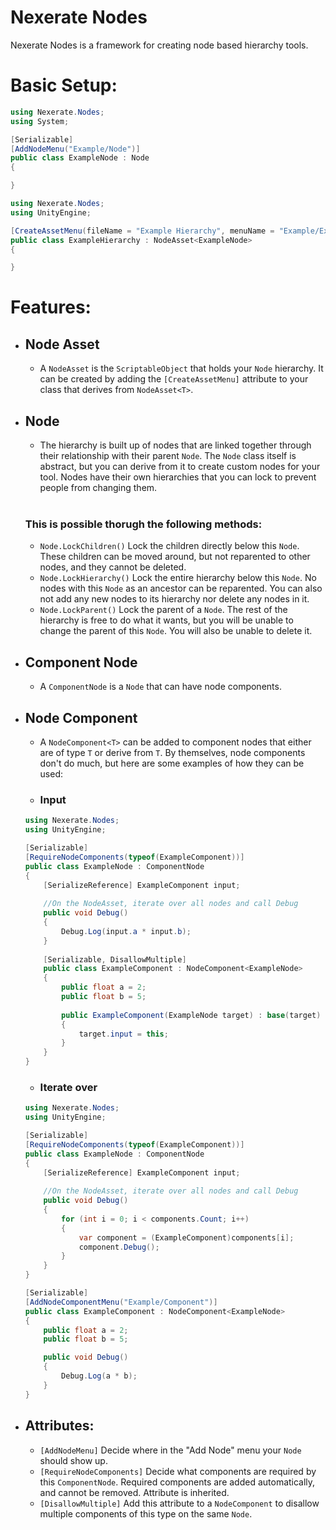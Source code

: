 # Nexerate Nodes
Nexerate Nodes is a framework for creating node based hierarchy tools. 

# Basic Setup:
```csharp
using Nexerate.Nodes;
using System;

[Serializable]
[AddNodeMenu("Example/Node")]
public class ExampleNode : Node 
{

}
```

```csharp
using Nexerate.Nodes;
using UnityEngine;

[CreateAssetMenu(fileName = "Example Hierarchy", menuName = "Example/Example Hierarchy")]
public class ExampleHierarchy : NodeAsset<ExampleNode> 
{

}
```

# Features:
- ## Node Asset
    - A `NodeAsset` is the `ScriptableObject` that holds your `Node` hierarchy. It can be created by adding the `[CreateAssetMenu]` 
    attribute to your class that derives from `NodeAsset<T>`. 
- ## Node
    - The hierarchy is built up of nodes that are linked together through their relationship with their parent `Node`. 
    The `Node` class itself is abstract, but you can derive from it to create custom nodes for your tool. Nodes have their own hierarchies 
    that you can lock to prevent people from changing them. <br><br>
    
    ### This is possible thorugh the following methods:
    - `Node.LockChildren()` Lock the children directly below this `Node`. These children can be moved around, but not reparented to other nodes, and they cannot be deleted.
    - `Node.LockHierarchy()` Lock the entire hierarchy below this `Node`. No nodes with this `Node` as an ancestor can be reparented. You can also not add any new nodes to its 
    hierarchy nor delete any nodes in it.
    - `Node.LockParent()` Lock the parent of a `Node`. The rest of the hierarchy is free to do what it wants, but you will be unable to change the parent of this `Node`. 
    You will also be unable to delete it.
- ## Component Node
    - A `ComponentNode` is a `Node` that can have node components.
- ## Node Component
    - A `NodeComponent<T>` can be added to component nodes that either are of type `T` or derive from `T`. By themselves, node components don't do much, 
    but here are some examples of how they can be used:
    - ### Input
    ```csharp
    using Nexerate.Nodes;
    using UnityEngine;
    
    [Serializable]
    [RequireNodeComponents(typeof(ExampleComponent))]
    public class ExampleNode : ComponentNode
    {
        [SerializeReference] ExampleComponent input;
        
        //On the NodeAsset, iterate over all nodes and call Debug
        public void Debug()
        {
            Debug.Log(input.a * input.b);
        }
        
        [Serializable, DisallowMultiple]
        public class ExampleComponent : NodeComponent<ExampleNode>
        {
            public float a = 2;
            public float b = 5;
            
            public ExampleComponent(ExampleNode target) : base(target)
            {
                target.input = this;
            }
        }
    }
    ```
    - ### Iterate over
    ```csharp
    using Nexerate.Nodes;
    using UnityEngine;
    
    [Serializable]
    [RequireNodeComponents(typeof(ExampleComponent))]
    public class ExampleNode : ComponentNode
    {
        [SerializeReference] ExampleComponent input;
        
        //On the NodeAsset, iterate over all nodes and call Debug
        public void Debug()
        {
            for (int i = 0; i < components.Count; i++)
            {
                var component = (ExampleComponent)components[i];
                component.Debug();
            }
        }
    }
    
    [Serializable]
    [AddNodeComponentMenu("Example/Component")]
    public class ExampleComponent : NodeComponent<ExampleNode>
    {
        public float a = 2;
        public float b = 5;

        public void Debug()
        {
            Debug.Log(a * b);
        }
    }
    ```
    
- ## Attributes:
    - `[AddNodeMenu]` Decide where in the "Add Node" menu your `Node` should show up.
    - `[RequireNodeComponents]` Decide what components are required by this `ComponentNode`. Required components are added automatically, and cannot be removed. 
        Attribute is inherited.
    - `[DisallowMultiple]` Add this attribute to a `NodeComponent` to disallow multiple components of this type on the same `Node`.
